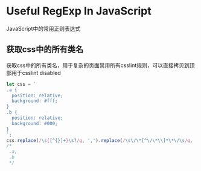 # Useful RegExp In JavaScript

JavaScript中的常用正则表达式

## 获取css中的所有类名

获取css中的所有类名，用于复杂的页面禁用所有csslint规则，可以直接拷贝到顶部用于csslint disabled

``` js
let css = `
.a {
  position: relative;
  background: #fff;
}
.b {
  position: relative;
  background: #000;
}
`;
css.replace(/\s{[^{}]+}\s?/g, ',').replace(/\s\/\*[^\/\*\\]*\*\/\s/g, '').replace(/,$/, '')
/*
 .a,
 .b
 */
```